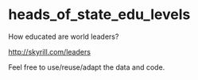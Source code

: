 heads_of_state_edu_levels
=========================

How educated are world leaders?

http://skyrill.com/leaders

Feel free to use/reuse/adapt the data and code.
